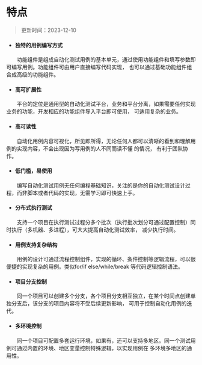 # 特点

> 更新时间：2023-12-10


* #### 独特的用例编写方式

&emsp;&emsp;功能组件是组成自动化测试用例的基本单元，通过使用功能组件和填写参数即可编写用例。功能组件可由用户直接编写代码实现，
也可以通过基础功能组件组合成高级的功能组件。

* #### 高可扩展性
&emsp;&emsp;平台的定位是通用型的自动化测试平台，业务和平台分离，如果需要任何实现业务的功能，开发相应的功能组件导入平台即可使用，
可适用复杂的业务。

* #### 高可读性
&emsp;&emsp;自动化用例内容可视化，所见即所得，无论任何人都可以清晰的看到和理解用例的实现内容，不会出现因为写用例的人不同而读不懂
的情况， 有利于团队协作。

* #### 低门槛，易使用
&emsp;&emsp;编写自动化测试用例无任何编程基础知识，关注的是你的自动化测试设计过程，而非脚本或者代码的实现，无需学习即可快速上手。

* #### 分布式执行测试
&emsp;&emsp;支持一个项目在执行测试过程分多个批次（执行批次划分可通过配置控制）同时执行（多机器、多进程），可大大提高自动化测试效率，
减少执行时间。

* #### 用例支持复杂结构
&emsp;&emsp;用例的设计可通过流程控制组件，实现的循环、条件控制等逻辑流程，可以很便捷的实现复杂的用例。类似for/if else/while/break 等代码逻辑控制语法。

* #### 项目分支控制
&emsp;&emsp;同一个项目可以创建多个分支，各个项目分支相互独立，在某个时间点创建单独分支后，该分支的项目内容将不受后续更新影响，
可用于控制自动化用例的迭代。

* #### 多环境控制
&emsp;&emsp;同一个项目可配置多套运行环境，如果有，还可以支持多地区。同一个测试用例可通过内置的环境、地区变量控制特殊逻辑，以实现用例在
多环境多地区的通用性。
